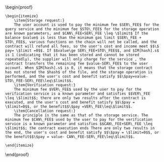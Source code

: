\begin{proof}


    \begin{itemize}
        \item{Storage request:}
        The user account is used to pay the minimum fee $SER\_FEE$ for the query service and the minimum fee $STO\_FEE$ for the storage operation are known parameters, and $CAN\_FEE+SER\_FEE \leq \$limit$ If the balance $value$ is less than the minimum gas limit $SER\_FEE + STO\_FEE$, various functions on the chain will not be called, and the contract will refund all fees, so the user's cost and income meet $$\$ pay= \$limit =0$$. If $$value\ge SER\_FEE+STO\_FEE$$, and $IM[hash].s$ is 1 (indicating that it has been stored and cannot be stored repeatedly), the supplier will only charge for the service , the contract transfers the remaining fee $value-SER\_FEE$ to the user account. When $IM[hash].s$ is 0, it means that the storage contract has not stored the $hash$ of the file, and the storage operation is performed, and the user's cost and benefit satisfy $$\$pay=value- STO\_FEE-SER\_FEE\leq\$limit$$.
        \item{Verification request:}
        The minimum fee $VER\_FEE$ used by the user to pay for the verification service is a known parameter and satisfies $$VER\_FEE \leq \$limit$$; there are only two results after the contract is executed, and the user's cost and benefit satisfy $$\$pay = \$limit=0$$, or the benefit$$\$pay =VER\_FEE\leq\$limit$$.
        \item{Cancellation request:}
        The principle is the same as that of the storage service. The minimum fee $CAN\_FEE$ used by the user to pay for the verification service is a known parameter and satisfies $$CAN\_FEE+SER\_FEE \leq \$limit$$; the contract execution ends There are only two results in the end, the user's cost and benefit satisfy $$\$pay = \$limit=0$$, or the benefit$$\$pay = value- CAN\_FEE-SER\_FEE\leq\$limit$$.
    
    \end{itemize}
\end{proof}